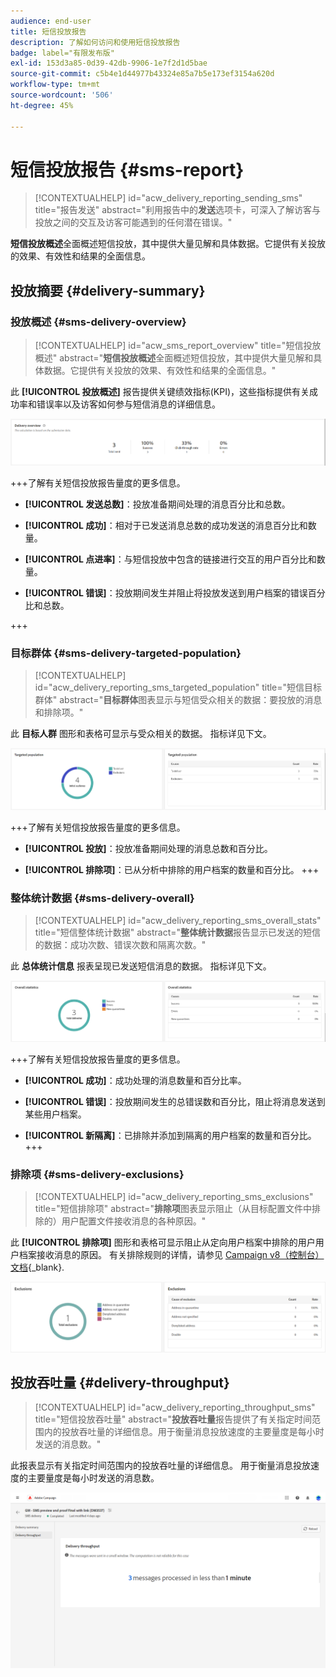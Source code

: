 ```yaml
---
audience: end-user
title: 短信投放报告
description: 了解如何访问和使用短信投放报告
badge: label="有限发布版"
exl-id: 153d3a85-0d39-42db-9906-1e7f2d1d5bae
source-git-commit: c5b4e1d44977b43324e85a7b5e173ef3154a620d
workflow-type: tm+mt
source-wordcount: '506'
ht-degree: 45%

---
```


# 短信投放报告 {#sms-report}

>[!CONTEXTUALHELP]
>id="acw_delivery_reporting_sending_sms"
>title="报告发送"
>abstract="利用报告中的&#x200B;**发送**&#x200B;选项卡，可深入了解访客与投放之间的交互及访客可能遇到的任何潜在错误。"

**短信投放概述**&#x200B;全面概述短信投放，其中提供大量见解和具体数据。它提供有关投放的效果、有效性和结果的全面信息。

## 投放摘要 {#delivery-summary}

### 投放概述 {#sms-delivery-overview}

>[!CONTEXTUALHELP]
>id="acw_sms_report_overview"
>title="短信投放概述"
>abstract="**短信投放概述**&#x200B;全面概述短信投放，其中提供大量见解和具体数据。它提供有关投放的效果、有效性和结果的全面信息。"

此 **[!UICONTROL 投放概述]** 报告提供关键绩效指标(KPI)，这些指标提供有关成功率和错误率以及访客如何参与短信消息的详细信息。

![](assets/reporting_sms_3.png)

+++了解有关短信投放报告量度的更多信息。

* **[!UICONTROL 发送总数]**：投放准备期间处理的消息百分比和总数。

* **[!UICONTROL 成功]**：相对于已发送消息总数的成功发送的消息百分比和数量。

* **[!UICONTROL 点进率]**：与短信投放中包含的链接进行交互的用户百分比和数量。

* **[!UICONTROL 错误]**：投放期间发生并阻止将投放发送到用户档案的错误百分比和总数。

+++

### 目标群体 {#sms-delivery-targeted-population}

>[!CONTEXTUALHELP]
>id="acw_delivery_reporting_sms_targeted_population"
>title="短信目标群体"
>abstract="**目标群体**&#x200B;图表显示与短信受众相关的数据：要投放的消息和排除项。"

此 **目标人群** 图形和表格可显示与受众相关的数据。 指标详见下文。

![](assets/reporting_sms_4.png)

+++了解有关短信投放报告量度的更多信息。

* **[!UICONTROL 投放]**：投放准备期间处理的消息总数和百分比。

* **[!UICONTROL 排除项]**：已从分析中排除的用户档案的数量和百分比。
+++


### 整体统计数据 {#sms-delivery-overall}

>[!CONTEXTUALHELP]
>id="acw_delivery_reporting_sms_overall_stats"
>title="短信整体统计数据"
>abstract="**整体统计数据**&#x200B;报告显示已发送的短信的数据：成功次数、错误次数和隔离次数。"

此 **总体统计信息** 报表呈现已发送短信消息的数据。 指标详见下文。

![](assets/reporting_sms_5.png)

+++了解有关短信投放报告量度的更多信息。

* **[!UICONTROL 成功]**：成功处理的消息数量和百分比率。

* **[!UICONTROL 错误]**：投放期间发生的总错误数和百分比，阻止将消息发送到某些用户档案。

* **[!UICONTROL 新隔离]**：已排除并添加到隔离的用户档案的数量和百分比。
+++

### 排除项 {#sms-delivery-exclusions}

>[!CONTEXTUALHELP]
>id="acw_delivery_reporting_sms_exclusions"
>title="短信排除项"
>abstract="**排除项**&#x200B;图表显示阻止（从目标配置文件中排除的）用户配置文件接收消息的各种原因。"

此 **[!UICONTROL 排除项]** 图形和表格可显示阻止从定向用户档案中排除的用户用户档案接收消息的原因。 有关排除规则的详情，请参见 [Campaign v8（控制台）文档](https://experienceleague.adobe.com/docs/campaign/campaign-v8/send/failures/delivery-failures.html#sms-quarantines){_blank}.

![](assets/reporting_sms_6.png)

## 投放吞吐量 {#delivery-throughput}

>[!CONTEXTUALHELP]
>id="acw_delivery_reporting_throughput_sms"
>title="短信投放吞吐量"
>abstract="**投放吞吐量**&#x200B;报告提供了有关指定时间范围内的投放吞吐量的详细信息。用于衡量消息投放速度的主要量度是每小时发送的消息数。"

此报表显示有关指定时间范围内的投放吞吐量的详细信息。 用于衡量消息投放速度的主要量度是每小时发送的消息数。

![](assets/reporting_sms_2.png)
